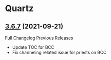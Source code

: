 # Quartz

## [3.6.7](https://github.com/Nevcairiel/Quartz/tree/3.6.7) (2021-09-21)
[Full Changelog](https://github.com/Nevcairiel/Quartz/compare/3.6.6...3.6.7) [Previous Releases](https://github.com/Nevcairiel/Quartz/releases)

- Update TOC for BCC  
- Fix channeling related issue for priests on BCC  
